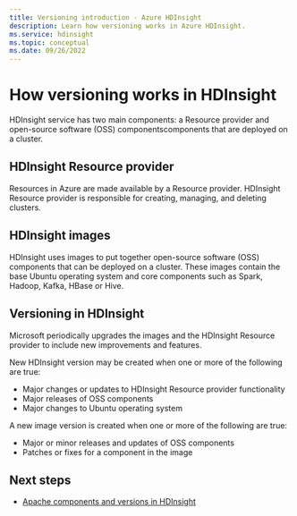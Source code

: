 ```yaml
---
title: Versioning introduction - Azure HDInsight
description: Learn how versioning works in Azure HDInsight.
ms.service: hdinsight
ms.topic: conceptual
ms.date: 09/26/2022
---
```


# How versioning works in HDInsight

HDInsight service has two main components: a Resource provider and open-source software (OSS) componentscomponents that are deployed on a cluster. 

## HDInsight Resource provider

Resources in Azure are made available by a Resource provider. HDInsight Resource provider is responsible for creating, managing, and deleting clusters.

## HDInsight images

HDInsight uses images to put together open-source software (OSS) components that can be deployed on a cluster. These images contain the base Ubuntu operating system and core components such as Spark, Hadoop, Kafka, HBase or Hive.

## Versioning in HDInsight

Microsoft periodically upgrades the images and the HDInsight Resource provider to include new improvements and features.

New HDInsight version may be created when one or more of the following are true:

- Major changes or updates to HDInsight Resource provider functionality
- Major releases of OSS components
- Major changes to Ubuntu operating system

A new image version is created when one or more of the following are true:

- Major or minor releases and updates of OSS components
- Patches or fixes for a component in the image

## Next steps

- [Apache components and versions in HDInsight](./hdinsight-component-versioning.md)
